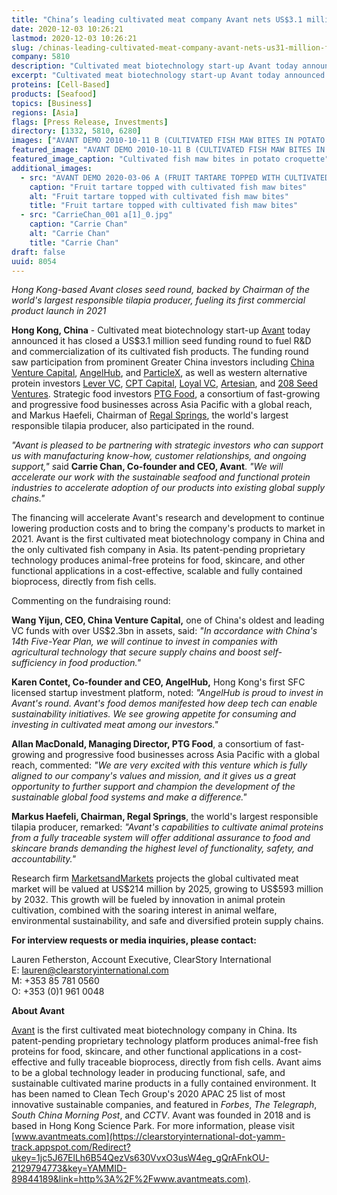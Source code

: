 ```yaml
---
title: "China’s leading cultivated meat company Avant nets US$3.1 million in funding to commercialize cultivated fish"
date: 2020-12-03 10:26:21
lastmod: 2020-12-03 10:26:21
slug: /chinas-leading-cultivated-meat-company-avant-nets-us31-million-funding-commercialize
company: 5810
description: "Cultivated meat biotechnology start-up Avant today announced it has closed a US$3.1 million seed funding round to fuel R&D and commercialization of its cultivated fish products. The funding round saw participation from prominent Greater China investors including China Venture Capital, AngelHub, and ParticleX, as well as western alternative protein investors Lever VC, CPT Capital, Loyal VC, Artesian, and 208 Seed Ventures. Strategic food investors PTG Food, a consortium of fast-growing and progressive food businesses across Asia Pacific with a global reach, and Markus Haefeli, Chairman of Regal Springs, the world’s largest responsible tilapia producer, also participated in the round."
excerpt: "Cultivated meat biotechnology start-up Avant today announced it has closed a US$3.1 million seed funding round to fuel R&D and commercialization of its cultivated fish products. The funding round saw participation from prominent Greater China investors including China Venture Capital, AngelHub, and ParticleX, as well as western alternative protein investors Lever VC, CPT Capital, Loyal VC, Artesian, and 208 Seed Ventures. Strategic food investors PTG Food, a consortium of fast-growing and progressive food businesses across Asia Pacific with a global reach, and Markus Haefeli, Chairman of Regal Springs, the world’s largest responsible tilapia producer, also participated in the round."
proteins: [Cell-Based]
products: [Seafood]
topics: [Business]
regions: [Asia]
flags: [Press Release, Investments]
directory: [1332, 5810, 6280]
images: ["AVANT DEMO 2010-10-11 B (CULTIVATED FISH MAW BITES IN POTATO CROQUETTE) a.jpg","AVANT DEMO 2020-03-06 A (FRUIT TARTARE TOPPED WITH CULTIVATED FISH MAW BITES) a.jpg", "CarrieChan_001 a[1]_0.jpg"]
featured_image: "AVANT DEMO 2010-10-11 B (CULTIVATED FISH MAW BITES IN POTATO CROQUETTE) a.jpg"
featured_image_caption: "Cultivated fish maw bites in potato croquette"
additional_images:
  - src: "AVANT DEMO 2020-03-06 A (FRUIT TARTARE TOPPED WITH CULTIVATED FISH MAW BITES) a.jpg"
    caption: "Fruit tartare topped with cultivated fish maw bites"
    alt: "Fruit tartare topped with cultivated fish maw bites"
    title: "Fruit tartare topped with cultivated fish maw bites"
  - src: "CarrieChan_001 a[1]_0.jpg"
    caption: "Carrie Chan"
    alt: "Carrie Chan"
    title: "Carrie Chan"
draft: false
uuid: 8054
---
```

*Hong Kong-based Avant closes seed round, backed by Chairman of* *the
world's largest responsible tilapia producer, fueling its first
commercial product launch in 2021*

**Hong Kong, China** - Cultivated meat biotechnology start-up
[Avant](https://clearstoryinternational-dot-yamm-track.appspot.com/Redirect?ukey=1jc5J67ElLh6B54QezVs630VvxO3usW4eg_gQrAFnkOU-2129794773&key=YAMMID-89844189&link=https%3A%2F%2Fwww.avantmeats.com%2F)
today announced it has closed a US\$3.1 million seed funding round to
fuel R&D and commercialization of its cultivated fish products. The
funding round saw participation from prominent Greater China investors
including [China Venture
Capital](https://clearstoryinternational-dot-yamm-track.appspot.com/Redirect?ukey=1jc5J67ElLh6B54QezVs630VvxO3usW4eg_gQrAFnkOU-2129794773&key=YAMMID-89844189&link=http%3A%2F%2Fwww.c-vc.com.cn%2F),
[AngelHub](https://clearstoryinternational-dot-yamm-track.appspot.com/Redirect?ukey=1jc5J67ElLh6B54QezVs630VvxO3usW4eg_gQrAFnkOU-2129794773&key=YAMMID-89844189&link=https%3A%2F%2Fangelhub.io%2F),
and
[ParticleX](https://clearstoryinternational-dot-yamm-track.appspot.com/Redirect?ukey=1jc5J67ElLh6B54QezVs630VvxO3usW4eg_gQrAFnkOU-2129794773&key=YAMMID-89844189&link=https%3A%2F%2Fparticlex.com%2F),
as well as western alternative protein investors [Lever
VC](https://clearstoryinternational-dot-yamm-track.appspot.com/Redirect?ukey=1jc5J67ElLh6B54QezVs630VvxO3usW4eg_gQrAFnkOU-2129794773&key=YAMMID-89844189&link=http%3A%2F%2Fwww.levervc.com),
[CPT
Capital](https://clearstoryinternational-dot-yamm-track.appspot.com/Redirect?ukey=1jc5J67ElLh6B54QezVs630VvxO3usW4eg_gQrAFnkOU-2129794773&key=YAMMID-89844189&link=https%3A%2F%2Fcptcap.com%2F),
[Loyal
VC](https://clearstoryinternational-dot-yamm-track.appspot.com/Redirect?ukey=1jc5J67ElLh6B54QezVs630VvxO3usW4eg_gQrAFnkOU-2129794773&key=YAMMID-89844189&link=https%3A%2F%2Floyal.vc%2F),
[Artesian](https://clearstoryinternational-dot-yamm-track.appspot.com/Redirect?ukey=1jc5J67ElLh6B54QezVs630VvxO3usW4eg_gQrAFnkOU-2129794773&key=YAMMID-89844189&link=https%3A%2F%2Fwww.artesianinvest.com%2F),
and [208 Seed
Ventures](https://clearstoryinternational-dot-yamm-track.appspot.com/Redirect?ukey=1jc5J67ElLh6B54QezVs630VvxO3usW4eg_gQrAFnkOU-2129794773&key=YAMMID-89844189&link=http%3A%2F%2F208seedventures.com).
Strategic food investors [PTG
Food](https://clearstoryinternational-dot-yamm-track.appspot.com/Redirect?ukey=1jc5J67ElLh6B54QezVs630VvxO3usW4eg_gQrAFnkOU-2129794773&key=YAMMID-89844189&link=http%3A%2F%2Fptgfood.com%2Four-companies%2F),
a consortium of fast-growing and progressive food businesses across Asia
Pacific with a global reach, and Markus Haefeli, Chairman of [Regal
Springs](https://clearstoryinternational-dot-yamm-track.appspot.com/Redirect?ukey=1jc5J67ElLh6B54QezVs630VvxO3usW4eg_gQrAFnkOU-2129794773&key=YAMMID-89844189&link=https%3A%2F%2Fwww.regalsprings.com%2F),
the world's largest responsible tilapia producer, also participated in
the round.

*"Avant is pleased to be partnering with strategic investors who can
support us with manufacturing know-how, customer relationships, and
ongoing support," s*aid **Carrie Chan, Co-founder and CEO, Avant**. *"We
will accelerate our work with the sustainable seafood and functional
protein industries to accelerate adoption of our products into existing
global supply chains."*

The financing will accelerate Avant's research and development to
continue lowering production costs and to bring the company's products
to market in 2021. Avant is the first cultivated meat biotechnology
company in China and the only cultivated fish company in Asia. Its
patent-pending proprietary technology produces animal-free proteins for
food, skincare, and other functional applications in a cost-effective,
scalable and fully contained bioprocess, directly from fish cells.

Commenting on the fundraising round:

**Wang Yijun, CEO, China Venture Capital,** one of China's oldest and
leading VC funds with over US\$2.3bn in assets, said: *"In accordance
with China's 14th Five-Year Plan, we will continue to invest in
companies with agricultural technology that secure supply chains and
boost self-sufficiency in food production."*

**Karen Contet, Co-founder and CEO, AngelHub,** Hong Kong's first SFC
licensed startup investment platform, noted: *"AngelHub is proud to
invest in Avant's round. Avant's food demos manifested how deep tech can
enable sustainability initiatives. We see growing appetite for consuming
and investing in cultivated meat among our investors."*

**Allan MacDonald, Managing Director, PTG Food**, a consortium of
fast-growing and progressive food businesses across Asia Pacific with a
global reach, commented: *"We are very excited with this venture which
is fully aligned to our company's values and mission, and it gives us a
great opportunity to further support and champion the development of the
sustainable global food systems and make a difference."*

**Markus Haefeli, Chairman, Regal Springs**, the world's largest
responsible tilapia producer, remarked: *"Avant's capabilities to
cultivate animal proteins from a fully traceable system will offer
additional assurance to food and skincare brands demanding the highest
level of functionality, safety, and accountability."*

Research firm
[MarketsandMarkets](https://clearstoryinternational-dot-yamm-track.appspot.com/Redirect?ukey=1jc5J67ElLh6B54QezVs630VvxO3usW4eg_gQrAFnkOU-2129794773&key=YAMMID-89844189&link=https%3A%2F%2Fwww.marketsandmarkets.com%2FMarket-Reports%2Fcultured-meat-market-204524444.html)
projects the global cultivated meat market will be valued at US\$214
million by 2025, growing to US\$593 million by 2032. This growth will be
fueled by innovation in animal protein cultivation, combined with the
soaring interest in animal welfare, environmental sustainability, and
safe and diversified protein supply chains.

**For interview requests or media inquiries, please contact:**

Lauren Fetherston, Account Executive, ClearStory International\
E: <lauren@clearstoryinternational.com>\
M: +353 85 781 0560\
O: +353 (0)1 961 0048

**About Avant**

[Avant](https://clearstoryinternational-dot-yamm-track.appspot.com/Redirect?ukey=1jc5J67ElLh6B54QezVs630VvxO3usW4eg_gQrAFnkOU-2129794773&key=YAMMID-89844189&link=http%3A%2F%2Fwww.avantmeats.com)
is the first cultivated meat biotechnology company in China. Its
patent-pending proprietary technology platform produces animal-free fish
proteins for food, skincare, and other functional applications in a
cost-effective and fully traceable bioprocess, directly from fish cells.
Avant aims to be a global technology leader in producing functional,
safe, and sustainable cultivated marine products in a fully contained
environment. It has been named to Clean Tech Group's 2020 APAC 25 list
of most innovative sustainable companies, and featured in *Forbes*, *The
Telegraph*, *South China Morning Post*, and *CCTV*. Avant was founded in
2018 and is based in Hong Kong Science Park. For more information,
please visit
[www.avantmeats.com](https://clearstoryinternational-dot-yamm-track.appspot.com/Redirect?ukey=1jc5J67ElLh6B54QezVs630VvxO3usW4eg_gQrAFnkOU-2129794773&key=YAMMID-89844189&link=http%3A%2F%2Fwww.avantmeats.com).
